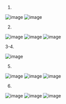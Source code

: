 1.
![image](https://github.com/user-attachments/assets/74d20145-ed70-45f2-9c15-478f0332cc33)
![image](https://github.com/user-attachments/assets/264fb589-dbcf-4ddf-981d-50cd4fb8020e)

2.
![image](https://github.com/user-attachments/assets/5b4e064e-31ee-446b-9f86-2ac5e8f7e858)
![image](https://github.com/user-attachments/assets/8d096338-c29d-4c46-a607-6013cd847fc3)
![image](https://github.com/user-attachments/assets/4e5b2e9a-61f5-4731-aac2-b90894dda599)

3-4.

![image](https://github.com/user-attachments/assets/055805d2-6fcd-4f6b-8b61-84629b51c147)

5.
![image](https://github.com/user-attachments/assets/054f49fb-b513-438a-ac64-7c22ae7d9516)
![image](https://github.com/user-attachments/assets/bd1db7bf-fe2a-4094-add5-76af7bfe522e)
![image](https://github.com/user-attachments/assets/786bcaf4-1f3d-4233-98b8-9ca762d8bb3f)

6.
![image](https://github.com/user-attachments/assets/d1856c21-b531-456b-88fd-ddcda5a10f84)
![image](https://github.com/user-attachments/assets/55a3eb9d-b074-4ef3-a075-81a43edf58d4)
![image](https://github.com/user-attachments/assets/ecc7b2fe-1112-4007-a9c7-50d03f531798)
